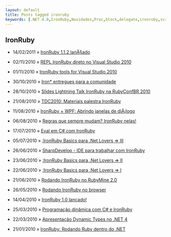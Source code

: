 ```yaml
---
layout: default
title: Posts tagged ironruby
keywords: [.NET 4.0,IronRuby,Novidades,Proc,block,delegate,ironruby,script]
---
```

<h2 class="category">IronRuby</h2>
<ul class="posts">
<li>
<p>
<span class="date">14/02/2011</span> &raquo;
<a href="/blog/ironruby-1-1-2-lancado">IronRuby 1.1.2 lanÃ§ado</a>
</p>
</li>
<li>
<p>
<span class="date">02/11/2010</span> &raquo;
<a href="/blog/repl-ironruby-direto-no-visual-studio-2010">REPL IronRuby direto no Visual Studio 2010</a>
</p>
</li>
<li>
<p>
<span class="date">01/11/2010</span> &raquo;
<a href="/blog/ironruby-tools-for-visual-studio-2010">IronRuby tools for Visual Studio 2010</a>
</p>
</li>
<li>
<p>
<span class="date">30/10/2010</span> &raquo;
<a href="/blog/iron-entregues-para-a-comunidade">Iron* entregues para a comunidade</a>
</p>
</li>
<li>
<p>
<span class="date">28/10/2010</span> &raquo;
<a href="/blog/slides-lightning-talk-ironruby-na-rubyconfbr-2010">Slides Lightning Talk IronRuby na RubyConfBR 2010</a>
</p>
</li>
<li>
<p>
<span class="date">21/08/2010</span> &raquo;
<a href="/blog/tdc2010-materiais-palestra-ironruby">TDC2010: Materiais palestra IronRuby </a>
</p>
</li>
<li>
<p>
<span class="date">11/08/2010</span> &raquo;
<a href="/blog/ironruby-wpf-abrindo-janelas-de-dialogo">IronRuby + WPF: Abrindo janelas de diÃ¡logo</a>
</p>
</li>
<li>
<p>
<span class="date">06/08/2010</span> &raquo;
<a href="/blog/regras-que-sempre-mudam-ironruby-nelas">Regras que sempre mudam? IronRuby nelas!</a>
</p>
</li>
<li>
<p>
<span class="date">17/07/2010</span> &raquo;
<a href="/blog/eval-em-c-com-ironruby">Eval em C# com IronRuby</a>
</p>
</li>
<li>
<p>
<span class="date">05/07/2010</span> &raquo;
<a href="/blog/ironruby-basics-para-net-lovers-iii">:IronRuby Basics para .Net Lovers => III</a>
</p>
</li>
<li>
<p>
<span class="date">26/06/2010</span> &raquo;
<a href="/blog/sharpdevelop-ide-para-trabalhar-com-ironruby">SharpDevelop - IDE para trabalhar com IronRuby</a>
</p>
</li>
<li>
<p>
<span class="date">23/06/2010</span> &raquo;
<a href="/blog/ironruby-basics-para-net-lovers-ii">:IronRuby Basics para .Net Lovers => II</a>
</p>
</li>
<li>
<p>
<span class="date">22/06/2010</span> &raquo;
<a href="/blog/ironruby-basics-para-net-lovers-i">:IronRuby Basics para .Net Lovers => I</a>
</p>
</li>
<li>
<p>
<span class="date">21/06/2010</span> &raquo;
<a href="/blog/rodando-ironruby-no-rubymine-2-0">Rodando IronRuby no RubyMine 2.0</a>
</p>
</li>
<li>
<p>
<span class="date">26/05/2010</span> &raquo;
<a href="/blog/rodando-ironruby-no-browser">Rodando IronRuby no browser</a>
</p>
</li>
<li>
<p>
<span class="date">14/04/2010</span> &raquo;
<a href="/blog/ironruby-1-0-lancado">IronRuby 1.0 lançado!</a>
</p>
</li>
<li>
<p>
<span class="date">25/03/2010</span> &raquo;
<a href="/blog/programacao-dinamica-com-c-e-ironruby">Programação dinâmica com C# e IronRuby</a>
</p>
</li>
<li>
<p>
<span class="date">22/03/2010</span> &raquo;
<a href="/blog/apresentacao-dynamic-types-no-net-4">Apresentação Dynamic Types no .NET 4</a>
</p>
</li>
<li>
<p>
<span class="date">21/01/2010</span> &raquo;
<a href="/blog/ironruby-rodando-ruby-dentro-do-net">IronRuby: Rodando Ruby dentro do .NET</a>
</p>
</li>
</ul>
